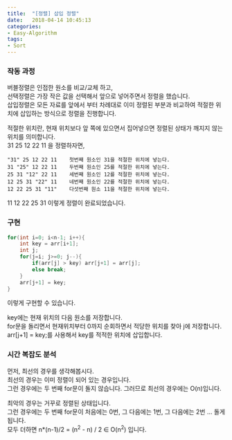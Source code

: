 ```yaml
---
title:  "[정렬] 삽입 정렬"
date:   2018-04-14 10:45:13
categories:
- Easy-Algorithm
tags:
- Sort
---
```


### 작동 과정
버블정렬은 인접한 원소를 비교/교체 하고,<br>
선택정렬은 가장 작은 값을 선택해서 앞으로 넣어주면서 정렬을 했습니다.<br>
삽입정렬은 모든 자료를 앞에서 부터 차례대로 이미 정렬된 부분과 비교하여 적절한 위치에 삽입하는 방식으로 정렬을 진행합니다.

적절한 위치란, 현재 위치보다 앞 쪽에 있으면서 집어넣으면 정렬된 상태가 깨지지 않는 위치를 의미합니다.<br>
31 25 12 22 11 을 정렬하자면,
```
"31" 25 12 22 11    첫번째 원소인 31을 적절한 위치에 넣는다.
31 "25" 12 22 11    두번째 원소인 25를 적절한 위치에 넣는다.
25 31 "12" 22 11    세번째 원소인 12를 적절한 위치에 넣는다.
12 25 31 "22" 11    네번째 원소인 22를 적절한 위치에 넣는다.
12 22 25 31 "11"    다섯번째 원소 11을 적절한 위치에 넣는다.
```
11 12 22 25 31 이렇게 정렬이 완료되었습니다.

### 구현
```cpp
for(int i=0; i<n-1; i++){
    int key = arr[i+1];
    int j;
    for(j=i; j>=0; j--){
        if(arr[j] > key) arr[j+1] = arr[j];
        else break;
    }
    arr[j+1] = key;
}
```
이렇게 구현할 수 있습니다.

key에는 현재 위치의 다음 원소를 저장합니다.<br>
for문을 돌리면서 현재위치부터 0까지 순회하면서 적당한 위치를 찾아 j에 저장합니다.<br>
arr[j+1] = key;를 사용해서 key를 적적한 위치에 삽입합니다.


### 시간 복잡도 분석
먼저, 최선의 경우를 생각해봅시다.<br>
최선의 경우는 이미 정렬이 되어 있는 경우입니다.<br>
그런 경우에는 두 번째 for문이 돌지 않습니다. 그러므로 최선의 경우에는 O(n)입니다.

최악의 경우는 거꾸로 정렬된 상태입니다.<br>
그런 경우에는 두 번째 for문이 처음에는 0번, 그 다음에는 1번, 그 다음에는 2번 ... 돌게 됩니다.<br>
모두 더하면 n*(n-1)/2 = (n<sup>2</sup> - n) / 2 ∈ O(n<sup>2</sup>) 입니다.

